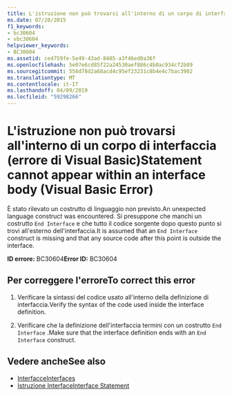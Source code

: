 ```yaml
---
title: L'istruzione non può trovarsi all'interno di un corpo di interfaccia (errore di Visual Basic)
ms.date: 07/20/2015
f1_keywords:
- bc30604
- vbc30604
helpviewer_keywords:
- BC30604
ms.assetid: ce4759fe-5e49-43ad-8405-a3f46ed0a36f
ms.openlocfilehash: 5e07e6cd85f22a24530aef886c4b0ac934cf2b89
ms.sourcegitcommit: 558d78d2a68acd4c95ef23231c8b4e4c7bac3902
ms.translationtype: MT
ms.contentlocale: it-IT
ms.lasthandoff: 04/09/2019
ms.locfileid: "59298266"
---
```

# <a name="statement-cannot-appear-within-an-interface-body-visual-basic-error"></a><span data-ttu-id="0509c-102">L'istruzione non può trovarsi all'interno di un corpo di interfaccia (errore di Visual Basic)</span><span class="sxs-lookup"><span data-stu-id="0509c-102">Statement cannot appear within an interface body (Visual Basic Error)</span></span>
<span data-ttu-id="0509c-103">È stato rilevato un costrutto di linguaggio non previsto.</span><span class="sxs-lookup"><span data-stu-id="0509c-103">An unexpected language construct was encountered.</span></span> <span data-ttu-id="0509c-104">Si presuppone che manchi un costrutto `End Interface` e che tutto il codice sorgente dopo questo punto si trovi all'esterno dell'interfaccia.</span><span class="sxs-lookup"><span data-stu-id="0509c-104">It is assumed that an `End Interface` construct is missing and that any source code after this point is outside the interface.</span></span>  
  
 <span data-ttu-id="0509c-105">**ID errore:** BC30604</span><span class="sxs-lookup"><span data-stu-id="0509c-105">**Error ID:** BC30604</span></span>  
  
## <a name="to-correct-this-error"></a><span data-ttu-id="0509c-106">Per correggere l'errore</span><span class="sxs-lookup"><span data-stu-id="0509c-106">To correct this error</span></span>  
  
1. <span data-ttu-id="0509c-107">Verificare la sintassi del codice usato all'interno della definizione di interfaccia.</span><span class="sxs-lookup"><span data-stu-id="0509c-107">Verify the syntax of the code used inside the interface definition.</span></span>  
  
2. <span data-ttu-id="0509c-108">Verificare che la definizione dell'interfaccia termini con un costrutto `End Interface` .</span><span class="sxs-lookup"><span data-stu-id="0509c-108">Make sure that the interface definition ends with an `End Interface` construct.</span></span>  
  
## <a name="see-also"></a><span data-ttu-id="0509c-109">Vedere anche</span><span class="sxs-lookup"><span data-stu-id="0509c-109">See also</span></span>

- [<span data-ttu-id="0509c-110">Interfacce</span><span class="sxs-lookup"><span data-stu-id="0509c-110">Interfaces</span></span>](../../visual-basic/programming-guide/language-features/interfaces/index.md)
- [<span data-ttu-id="0509c-111">Istruzione Interface</span><span class="sxs-lookup"><span data-stu-id="0509c-111">Interface Statement</span></span>](../../visual-basic/language-reference/statements/interface-statement.md)
